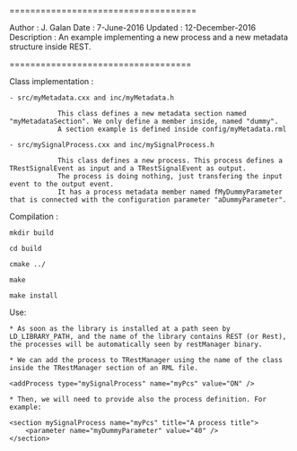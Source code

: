 ====================================

Author : J. Galan
Date : 7-June-2016
Updated : 12-December-2016
Description : An example implementing a new process and a new metadata structure inside REST.

===================================

Class implementation :

    - src/myMetadata.cxx and inc/myMetadata.h

                This class defines a new metadata section named "myMetadataSection". We only define a member inside, named "dummy".
                A section example is defined inside config/myMetadata.rml

    - src/mySignalProcess.cxx and inc/mySignalProcess.h

                This class defines a new process. This process defines a TRestSignalEvent as input and a TRestSignalEvent as output.
                The process is doing nothing, just transfering the input event to the output event.
                It has a process metadata member named fMyDummyParameter that is connected with the configuration parameter "aDummyParameter".
                

Compilation :

    mkdir build

    cd build

    cmake ../

    make

    make install


Use:

    * As soon as the library is installed at a path seen by LD_LIBRARY_PATH, and the name of the library contains REST (or Rest), the processes will be automatically seen by restManager binary.

    * We can add the process to TRestManager using the name of the class inside the TRestManager section of an RML file.

    <addProcess type="mySignalProcess" name="myPcs" value="ON" />

    * Then, we will need to provide also the process definition. For example:

    <section mySignalProcess name="myPcs" title="A process title">
        <parameter name="myDummyParameter" value="40" />
    </section>
    
